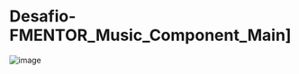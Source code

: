 # Desafio-FMENTOR_Music_Component_Main]

![image](https://user-images.githubusercontent.com/99044745/218280713-fa44e801-4a4b-432f-aed7-5fb1f210c771.png)

